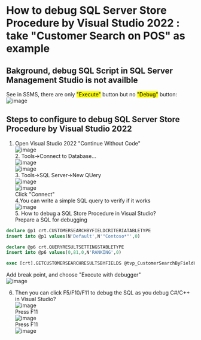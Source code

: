 # How to debug SQL Server Store Procedure by Visual Studio 2022 : take "Customer Search on POS" as example
## Bakground,  debug SQL Script in SQL Server Management Studio is not availble 
   See in SSMS, there are only <mark>"Execute"</mark> button but no <mark>"Debug"</mark> button:<br/>
   ![image](https://github.com/user-attachments/assets/a7d35d5a-057e-4b9b-843f-f02a476b3b9e)

## Steps to configure to debug SQL Server Store Procedure by Visual Studio 2022
   1. Open Visual Studio 2022 "Continue Without Code"<br/>
       ![image](https://github.com/user-attachments/assets/db474031-cd7f-42e5-bd56-b9659e6422b0)<br/>
    2. Tools->Connect to Database...<br/>
       ![image](https://github.com/user-attachments/assets/e2bcc613-38dd-46f0-bfb9-4db88a2101e6)<br/>
       ![image](https://github.com/user-attachments/assets/fa7d2c63-5fc1-4161-bf10-6b225c5e481e)<br/>
     3. Tools->SQL Server->New QUery<br/>
        ![image](https://github.com/user-attachments/assets/e98b4c56-e1c1-405e-8855-d3f6ffcfc8ec)<br/>
        ![image](https://github.com/user-attachments/assets/23013a64-4325-4074-bb66-03add99cceb7)<br/>
        Click "Connect"<br/>
      4.You can write a simple SQL query to verify if it works<br/>
         ![image](https://github.com/user-attachments/assets/3de1abac-3615-41af-a097-4fe18d9835db)<br/>
      5. How to debug a SQL Store Procedure in Visual Studio?<br/>
      Prepare a SQL for debugging<br/>
 ```sql
declare @p1 crt.CUSTOMERSEARCHBYFIELDCRITERIATABLETYPE
insert into @p1 values(N'Default',N'"Contoso*"',0)

declare @p6 crt.QUERYRESULTSETTINGSTABLETYPE
insert into @p6 values(0,81,0,N'RANKING',0)

exec [crt].GETCUSTOMERSEARCHRESULTSBYFIELDS @tvp_CustomerSearchByFieldCriteria=@p1,@bi_ChannelId=5637144592,@nvc_DataAreaId=N'usrt',@i_MaxTop=2147483647,@i_MinCharsForWildcardEmailSearch=7,@TVP_QUERYRESULTSETTINGS=@p6          

```

 Add break point, and choose "Execute with debugger"<br/>
 ![image](https://github.com/user-attachments/assets/9185934f-41d7-445a-83eb-7c6d07d36dac)<br/>

 6. Then you can click F5/F10/F11 to debug the SQL as you debug C#/C++ in Visual Studio?<br/>
    ![image](https://github.com/user-attachments/assets/ad22fc84-3b1a-4d84-a7cd-b000e9f81756)<br/>
     Press F11<br/>
     ![image](https://github.com/user-attachments/assets/cb777199-bd2e-4021-a365-697e9883c222)<br/>
    Press F11<br/>
    ![image](https://github.com/user-attachments/assets/3e0dd6bf-47fb-4bc0-9ec0-0e79a7a8257e)<br/>





